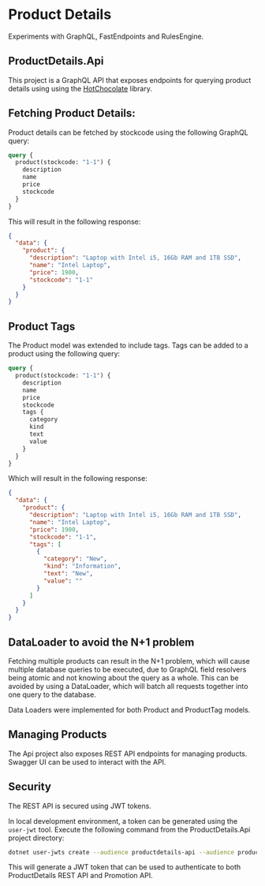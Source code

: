 # Product Details

Experiments with GraphQL, FastEndpoints and RulesEngine.

## ProductDetails.Api

This project is a GraphQL API that exposes endpoints for querying product details using
using the [HotChocolate](https://hotchocolate.io/) library.

## Fetching Product Details:

Product details can be fetched by stockcode using the following GraphQL query:

```graphql
query {
  product(stockcode: "1-1") {
    description
    name
    price
    stockcode
  }
}
```

This will result in the following response:

```json
{
  "data": {
    "product": {
      "description": "Laptop with Intel i5, 16Gb RAM and 1TB SSD",
      "name": "Intel Laptop",
      "price": 1900,
      "stockcode": "1-1"
    }
  }
}
```

## Product Tags

The Product model was extended to include tags. Tags can be added to a product using the following query:

```graphql
query {
  product(stockcode: "1-1") {
    description
    name
    price
    stockcode
    tags {
      category
      kind
      text
      value
    }
  }
}
```

Which will result in the following response:

```json
{
  "data": {
    "product": {
      "description": "Laptop with Intel i5, 16Gb RAM and 1TB SSD",
      "name": "Intel Laptop",
      "price": 1900,
      "stockcode": "1-1",
      "tags": [
        {
          "category": "New",
          "kind": "Information",
          "text": "New",
          "value": ""
        }
      ]
    }
  }
}
```

## DataLoader to avoid the N+1 problem

Fetching multiple products can result in the N+1 problem, which will cause multiple database queries to be executed,
due to GraphQL field resolvers being atomic and not knowing about the query as a whole.
This can be avoided by using a DataLoader, which will batch all requests together into one query to the database.

Data Loaders were implemented for both Product and ProductTag models.

## Managing Products

The Api project also exposes REST API endpoints for managing products. Swagger UI can be used to interact with the API.

## Security

The REST API is secured using JWT tokens.

In local development environment, a token can be generated using the `user-jwt` tool.
Execute the following command from the ProductDetails.Api project directory:

```bash
dotnet user-jwts create --audience productdetails-api --audience productdetails-promotion-api --role Admin --claim "AdminId=1""
```

This will generate a JWT token that can be used to authenticate to both ProductDetails REST API and Promotion API.

